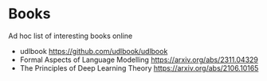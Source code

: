 # Books
Ad hoc list of interesting books online

- udlbook https://github.com/udlbook/udlbook
- Formal Aspects of Language Modelling https://arxiv.org/abs/2311.04329
- The Principles of Deep Learning Theory https://arxiv.org/abs/2106.10165

